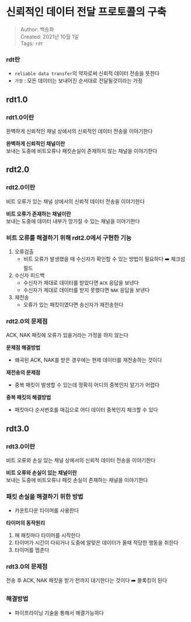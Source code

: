 # 신뢰적인 데이터 전달 프로토콜의 구축
>Author: 백승화  
>Created: 2021년 10월 1일  
>Tags: `rdt`

### rdt란
- `reliable data transfer`의 약자로써 신뢰적 데이터 전송을 뜻한다  
- `가정` : 모든 데이터는 보내어진 순서대로 전달될것이라는 가정

## rdt1.0
### rdt1.0이란
완벽하게 신뢰적인 채널 상에서의 신뢰적인 데이터 전송을 이야기한다

**완벽하게 신뢰적인 채널이란**  
보내는 도중에 비트오류나 패킷손실이 존재하지 않는 채널을 이야기한다

## rdt2.0
### rdt2.0이란
비트 오류가 있는 채널 상에서의 신뢰적 데이터 전송을 이야기한다

**비트 오류가 존재하는 채널이란**  
보내는 도중에 데이터 내부가 망가질 수 있는 채널을 이야기한다

### 비트 오류를 해결하기 위해 rdt2.0에서 구현한 기능
1. 오류검출
    - 비트 오류가 발생했을 때 수신자가 확인할 수 있는 방법이 필요하다 ➡️ 체크섬 필드
2. 수신자 피드백
   - 수신자가 제대로 데이터를 받았다면 `ACK` 응답을 보낸다  
    - 수신자가 제대로 데이터를 받지 못했다면 `NAK` 응답을 보낸다
3. 재전송
    - 오류가 있는 패킷이였다면 송신자가 재전송한다
    
### rdt2.0의 문제점
ACK, NAK 패킷에 오류가 있을거라는 가정을 하지 않는다

**문제점 해결방법**
- 왜곡된 ACK, NAK를 받은 경우에는 현제 데이터를 재전송하는 것이다

**재전송의 문제점**
- 중복 패킷이 발생할 수 있는데 정확히 어디의 중복인지 알기가 어렵다

**중복 패킷의 해결방법**
- 패킷마다 순서번호를 매김으로 어디 데이터 중복인지 체크할 수 있다


## rdt3.0
### rdt3.0이란
비트 오류와 손실 있는 채널 상에서의 신뢰적 데이터 전송을 이야기한다

**비트 오류와 손실이 있는 채널이란**  
보내는 도중에 비트오류나 패킷 손실이 존재하는 채널을 이야기한다

### 패킷 손실을 해결하기 위한 방법
- 카운트다운 타이머를 사용한다

**타이머의 동작원리**
1. 매 패킷마다 타이머를 시작한다
2. 타이머가 시간이 다되거나 도중에 알맞은 데이터가 올때 적당한 행동을 취한다
3. 타이머를 멈춘다

### rdt3.0의 문제점
전송 후 ACK, NAK 패킷을 받기 전까지 대기한다는 것이다 ➡️ 블록킹이 된다

### 해결방법
- 파이프라이닝 기술을 통해서 해결가능하다